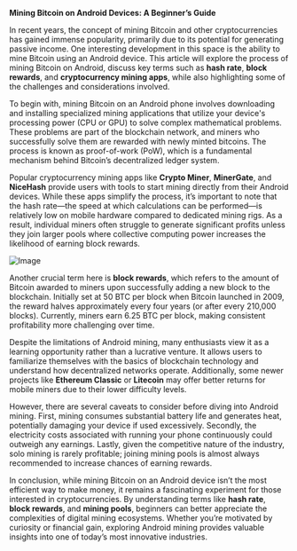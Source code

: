 **Mining Bitcoin on Android Devices: A Beginner’s Guide**

In recent years, the concept of mining Bitcoin and other cryptocurrencies has gained immense popularity, primarily due to its potential for generating passive income. One interesting development in this space is the ability to mine Bitcoin using an Android device. This article will explore the process of mining Bitcoin on Android, discuss key terms such as **hash rate**, **block rewards**, and **cryptocurrency mining apps**, while also highlighting some of the challenges and considerations involved.

To begin with, mining Bitcoin on an Android phone involves downloading and installing specialized mining applications that utilize your device's processing power (CPU or GPU) to solve complex mathematical problems. These problems are part of the blockchain network, and miners who successfully solve them are rewarded with newly minted bitcoins. The process is known as proof-of-work (PoW), which is a fundamental mechanism behind Bitcoin’s decentralized ledger system.

Popular cryptocurrency mining apps like **Crypto Miner**, **MinerGate**, and **NiceHash** provide users with tools to start mining directly from their Android devices. While these apps simplify the process, it’s important to note that the hash rate—the speed at which calculations can be performed—is relatively low on mobile hardware compared to dedicated mining rigs. As a result, individual miners often struggle to generate significant profits unless they join larger pools where collective computing power increases the likelihood of earning block rewards.

![Image](https://github.com/user-attachments/assets/31692037-0104-4703-abd1-696b6a7dd41b)

Another crucial term here is **block rewards**, which refers to the amount of Bitcoin awarded to miners upon successfully adding a new block to the blockchain. Initially set at 50 BTC per block when Bitcoin launched in 2009, the reward halves approximately every four years (or after every 210,000 blocks). Currently, miners earn 6.25 BTC per block, making consistent profitability more challenging over time.

Despite the limitations of Android mining, many enthusiasts view it as a learning opportunity rather than a lucrative venture. It allows users to familiarize themselves with the basics of blockchain technology and understand how decentralized networks operate. Additionally, some newer projects like **Ethereum Classic** or **Litecoin** may offer better returns for mobile miners due to their lower difficulty levels.

However, there are several caveats to consider before diving into Android mining. First, mining consumes substantial battery life and generates heat, potentially damaging your device if used excessively. Secondly, the electricity costs associated with running your phone continuously could outweigh any earnings. Lastly, given the competitive nature of the industry, solo mining is rarely profitable; joining mining pools is almost always recommended to increase chances of earning rewards.

In conclusion, while mining Bitcoin on an Android device isn’t the most efficient way to make money, it remains a fascinating experiment for those interested in cryptocurrencies. By understanding terms like **hash rate**, **block rewards**, and **mining pools**, beginners can better appreciate the complexities of digital mining ecosystems. Whether you’re motivated by curiosity or financial gain, exploring Android mining provides valuable insights into one of today’s most innovative industries.